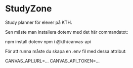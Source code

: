 # StudyZone
Study planner för elever på KTH. 

Sen måste man installera dotenv med det här commandatot:

npm install dotenv
npm i @kth/canvas-api

För att runna måste du skapa en .env fil med dessa attribut:

CANVAS_API_URL=...
CANVAS_API_TOKEN=...
